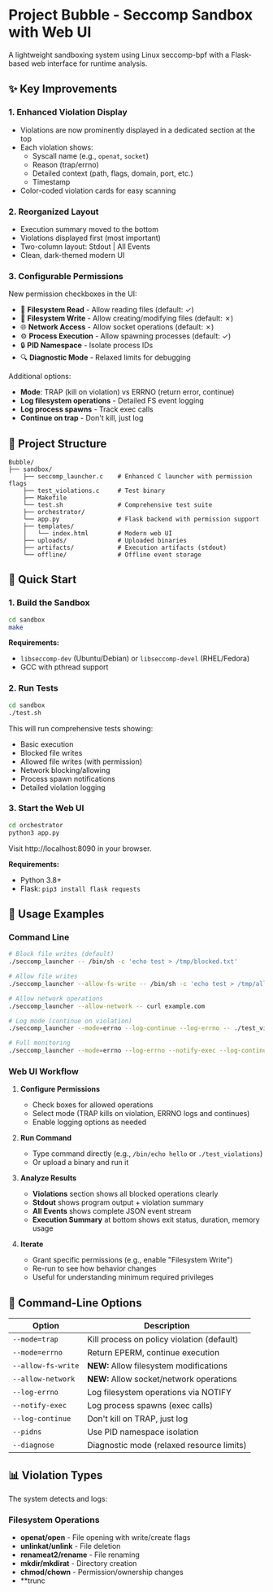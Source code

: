 # Project Bubble - Seccomp Sandbox with Web UI

A lightweight sandboxing system using Linux seccomp-bpf with a Flask-based web interface for runtime analysis.

## ✨ Key Improvements

### 1. **Enhanced Violation Display**
- Violations are now prominently displayed in a dedicated section at the top
- Each violation shows:
  - Syscall name (e.g., `openat`, `socket`)
  - Reason (trap/errno)
  - Detailed context (path, flags, domain, port, etc.)
  - Timestamp
- Color-coded violation cards for easy scanning

### 2. **Reorganized Layout**
- Execution summary moved to the bottom
- Violations displayed first (most important)
- Two-column layout: Stdout | All Events
- Clean, dark-themed modern UI

### 3. **Configurable Permissions**
New permission checkboxes in the UI:
- 📖 **Filesystem Read** - Allow reading files (default: ✓)
- 📝 **Filesystem Write** - Allow creating/modifying files (default: ✗)
- 🌐 **Network Access** - Allow socket operations (default: ✗)
- ⚙️ **Process Execution** - Allow spawning processes (default: ✓)
- 🔒 **PID Namespace** - Isolate process IDs
- 🔍 **Diagnostic Mode** - Relaxed limits for debugging

Additional options:
- **Mode**: TRAP (kill on violation) vs ERRNO (return error, continue)
- **Log filesystem operations** - Detailed FS event logging
- **Log process spawns** - Track exec calls
- **Continue on trap** - Don't kill, just log

## 📁 Project Structure

```
Bubble/
├── sandbox/
    ├── seccomp_launcher.c    # Enhanced C launcher with permission flags
    ├── test_violations.c     # Test binary
    ├── Makefile
    └── test.sh               # Comprehensive test suite
    ├── orchestrator/
    └── app.py                # Flask backend with permission support
    ├── templates/
    │   └── index.html        # Modern web UI
    ├── uploads/              # Uploaded binaries
    ├── artifacts/            # Execution artifacts (stdout)
    └── offline/              # Offline event storage
```

## 🚀 Quick Start

### 1. Build the Sandbox

```bash
cd sandbox
make
```

**Requirements:**
- `libseccomp-dev` (Ubuntu/Debian) or `libseccomp-devel` (RHEL/Fedora)
- GCC with pthread support

### 2. Run Tests

```bash
cd sandbox
./test.sh
```

This will run comprehensive tests showing:
- Basic execution
- Blocked file writes
- Allowed file writes (with permission)
- Network blocking/allowing
- Process spawn notifications
- Detailed violation logging

### 3. Start the Web UI

```bash
cd orchestrator
python3 app.py
```

Visit http://localhost:8090 in your browser.

**Requirements:**
- Python 3.8+
- Flask: `pip3 install flask requests`

## 🎯 Usage Examples

### Command Line

```bash
# Block file writes (default)
./seccomp_launcher -- /bin/sh -c 'echo test > /tmp/blocked.txt'

# Allow file writes
./seccomp_launcher --allow-fs-write -- /bin/sh -c 'echo test > /tmp/allowed.txt'

# Allow network operations
./seccomp_launcher --allow-network -- curl example.com

# Log mode (continue on violation)
./seccomp_launcher --mode=errno --log-continue --log-errno -- ./test_violations

# Full monitoring
./seccomp_launcher --mode=errno --log-errno --notify-exec --log-continue -- your_program
```

### Web UI Workflow

1. **Configure Permissions**
   - Check boxes for allowed operations
   - Select mode (TRAP kills on violation, ERRNO logs and continues)
   - Enable logging options as needed

2. **Run Command**
   - Type command directly (e.g., `/bin/echo hello` or `./test_violations`)
   - Or upload a binary and run it

3. **Analyze Results**
   - **Violations** section shows all blocked operations clearly
   - **Stdout** shows program output + violation summary
   - **All Events** shows complete JSON event stream
   - **Execution Summary** at bottom shows exit status, duration, memory usage

4. **Iterate**
   - Grant specific permissions (e.g., enable "Filesystem Write")
   - Re-run to see how behavior changes
   - Useful for understanding minimum required privileges

## 🔧 Command-Line Options

| Option | Description |
|--------|-------------|
| `--mode=trap` | Kill process on policy violation (default) |
| `--mode=errno` | Return EPERM, continue execution |
| `--allow-fs-write` | **NEW:** Allow filesystem modifications |
| `--allow-network` | **NEW:** Allow socket/network operations |
| `--log-errno` | Log filesystem operations via NOTIFY |
| `--notify-exec` | Log process spawns (exec calls) |
| `--log-continue` | Don't kill on TRAP, just log |
| `--pidns` | Use PID namespace isolation |
| `--diagnose` | Diagnostic mode (relaxed resource limits) |

## 📊 Violation Types

The system detects and logs:

### Filesystem Operations
- **openat/open** - File opening with write/create flags
- **unlinkat/unlink** - File deletion
- **renameat2/rename** - File renaming
- **mkdir/mkdirat** - Directory creation
- **chmod/chown** - Permission/ownership changes
- **trunc
